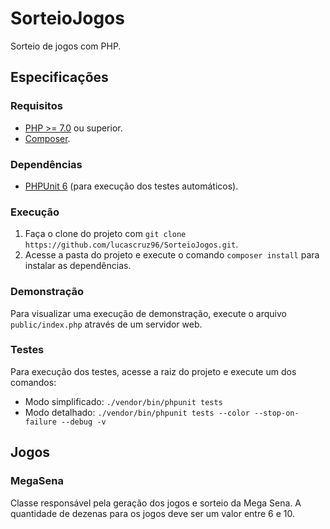 # SorteioJogos

Sorteio de jogos com PHP.


## Especificações

### Requisitos

- [PHP >= 7.0](https://www.php.net/releases/7_0_0.php) ou superior.
- [Composer](https://getcomposer.org/).

### Dependências

 - [PHPUnit 6](https://phpunit.de/getting-started/phpunit-6.html) (para execução dos testes automáticos).

### Execução

1. Faça o clone do projeto com `git clone https://github.com/lucascruz96/SorteioJogos.git`.
2. Acesse a pasta do projeto e execute o comando `composer install` para instalar as dependências.

### Demonstração

Para visualizar uma execução de demonstração, execute o arquivo `public/index.php` através de um servidor web.

### Testes

Para execução dos testes, acesse a raiz do projeto e execute um dos comandos:

- Modo simplificado: `./vendor/bin/phpunit tests `
- Modo detalhado: `./vendor/bin/phpunit tests --color --stop-on-failure --debug -v`

## Jogos

### MegaSena

Classe responsável pela geração dos jogos e sorteio da Mega Sena.
A quantidade de dezenas para os jogos deve ser um valor entre 6 e 10.


